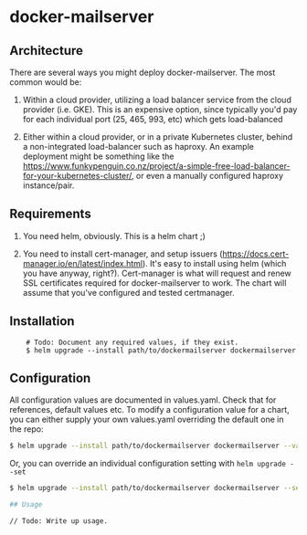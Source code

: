 # docker-mailserver

## Architecture

There are several ways you might deploy docker-mailserver. The most common would be:

1. Within a cloud provider, utilizing a load balancer service from the cloud provider (i.e. GKE). This is an expensive option, since typically you'd pay for each individual port (25, 465, 993, etc) which gets load-balanced

2. Either within a cloud provider, or in a private Kubernetes cluster, behind a non-integrated load-balancer such as haproxy. An example deployment might be something like the https://www.funkypenguin.co.nz/project/a-simple-free-load-balancer-for-your-kubernetes-cluster/, or even a manually configured haproxy instance/pair.

## Requirements

1. You need helm, obviously. This is a helm chart ;)

2. You need to install cert-manager, and setup issuers (https://docs.cert-manager.io/en/latest/index.html). It's easy to install using helm (which you have anyway, right?). Cert-manager is what will request and renew SSL certificates required for docker-mailserver to work. The chart will assume that you've configured and tested certmanager.

## Installation

```
    # Todo: Document any required values, if they exist.
    $ helm upgrade --install path/to/dockermailserver dockermailserver
```

## Configuration

All configuration values are documented in values.yaml. Check that for references, default values etc. To modify a
configuration value for a chart, you can either supply your own values.yaml overriding the default one in the repo:

```bash
$ helm upgrade --install path/to/dockermailserver dockermailserver --values path/to/custom/values/file.yaml
```

Or, you can override an individual configuration setting with `helm upgrade --set`

```bash
$ helm upgrade --install path/to/dockermailserver dockermailserver --set pod.dockermailserver.image="your/image:1.0.0"

## Usage

// Todo: Write up usage.
